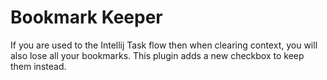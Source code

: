 # Bookmark Keeper

If you are used to the Intellij Task flow then when clearing context, you will also
lose all your bookmarks. This plugin adds a new checkbox to keep them instead.